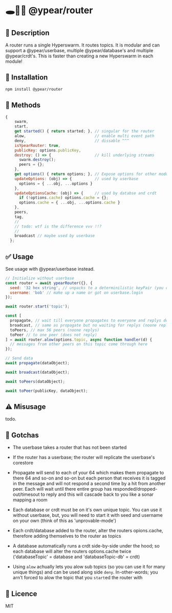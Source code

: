 # 🕳️🥊🌐 @ypear/router




## 👀 Description
A router runs a single Hyperswarm. It routes topics. It is modular and can support a @ypear/userbase, multiple @ypear/database's and multiple @ypear/crdt's. This is faster than creating a new Hyperswarm in each module!

## 💾 Installation
```bash
npm install @ypear/router
```

## 🧰 Methods
```javascript
{
    swarm,
    start,
    get started() { return started; }, // singular for the router
    alow,                              // enable multi event path
    deny,                              // dissable ^^^
    isYpearRouter: true,
    publicKey: options.publicKey,
    destroy: () => {                   // kill underlying streams
      swarm.destroy();
      peers = {};
    },
    get options() { return options; }, // Expose options for other modules to access
    updateOptions: (obj) => {          // used by userbase
      options = { ...obj, ...options }
    },
    updateOptionsCache: (obj) => {     // used by databse and crdt
      if (!options.cache) options.cache = {};
      options.cache = { ...obj, ...options.cache }
    },
    peers,
    tag,
    //
    // todo: wtf is the difference vvv !!?
    //
    broadcast // maybe used by userbase
  };
```


## ✅ Usage
See usage with @ypear/userbase instead.
```javascript
// Initialize without userbase
const router = await ypearRouter({}, {
  seed: '32 hex string', // unpacks to a determinilistic keyPair (you can get this after userbase.login)
  username: 'bob' // make up a name or got on userbase.login
});

await router.start('topic');

const [
  propagate, // wait till everyone propagates to everyone and replys done 
  broadcast, // same as propagate but no waiting for replys (noone replys)
  toPeers, // max 56 peers (noone replys)
  toPeer // to one peer (does not reply)
] = await router.alow(options.topic, async function handler(d) {
  // messages from other peers on this topic come through here
});

// Send data
await propagate(dataObject);

await broadcast(dataObject);

await toPeers(dataObject);

await toPeer(publicKey, dataObject);
```
## ⚠️ Misusage
todo.

## 🤯 Gotchas
- The userbase takes a router that has not been started

- If the router has a userbase; the router will replicate the userbase's corestore

- Propagate will send to each of your 64 which makes them propagate to there 64 and so-on and so-on but each person that receives it is tagged in the message and will not respond a second time by a hit from another peer. Each will wait until there entire group has responded/dropped-out/timesout to reply and this will cascade back to you like a sonar mapping a room

- Each database or crdt must be on it's own unique topic. You can use it without userbase, but, you will need to start it with seed and username on your own (think of this as 'unprovable-mode')

- Each crdt/database added to the router, alter the routers opions.cache, therefore adding themselves to the router as topics

- A database automatically runs a crdt side-by-side under the hood; so each database will alter the routers options.cache twice ('databaseTopic' = database and 'databaseTopic-db' = crdt)

- Using `alow` achually lets you alow sub topics (so you can use it for many unique things) and can be used along side `deny`. In-other-words; you arn't forced to alow the topic that you `start`ed the router with

## 📜 Licence
MIT
